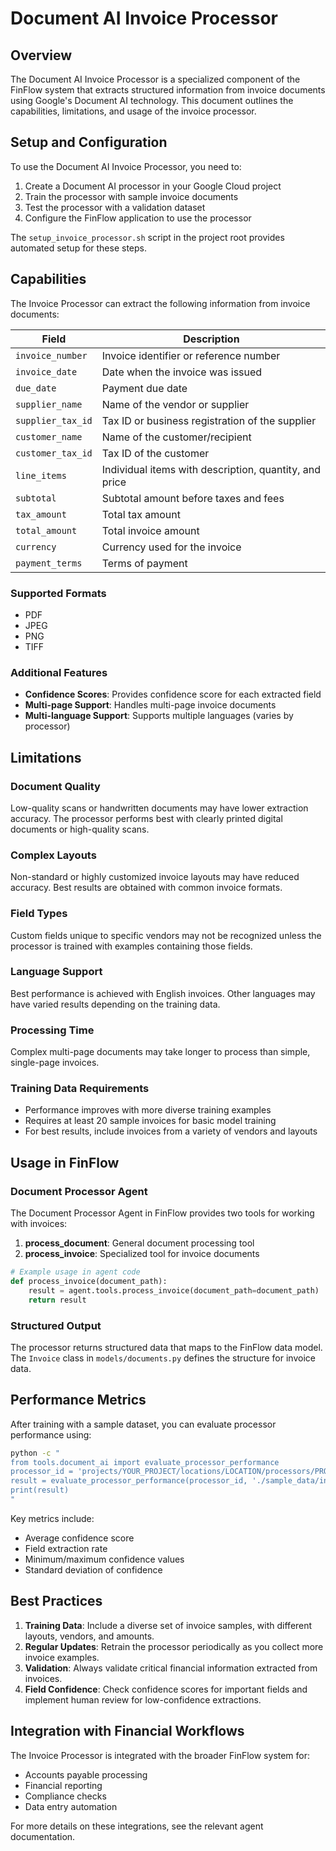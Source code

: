 # Document AI Invoice Processor

## Overview
The Document AI Invoice Processor is a specialized component of the FinFlow system that extracts structured information from invoice documents using Google's Document AI technology. This document outlines the capabilities, limitations, and usage of the invoice processor.

## Setup and Configuration

To use the Document AI Invoice Processor, you need to:

1. Create a Document AI processor in your Google Cloud project
2. Train the processor with sample invoice documents
3. Test the processor with a validation dataset
4. Configure the FinFlow application to use the processor

The `setup_invoice_processor.sh` script in the project root provides automated setup for these steps.

## Capabilities

The Invoice Processor can extract the following information from invoice documents:

| Field | Description |
|-------|-------------|
| `invoice_number` | Invoice identifier or reference number |
| `invoice_date` | Date when the invoice was issued |
| `due_date` | Payment due date |
| `supplier_name` | Name of the vendor or supplier |
| `supplier_tax_id` | Tax ID or business registration of the supplier |
| `customer_name` | Name of the customer/recipient |
| `customer_tax_id` | Tax ID of the customer |
| `line_items` | Individual items with description, quantity, and price |
| `subtotal` | Subtotal amount before taxes and fees |
| `tax_amount` | Total tax amount |
| `total_amount` | Total invoice amount |
| `currency` | Currency used for the invoice |
| `payment_terms` | Terms of payment |

### Supported Formats
- PDF
- JPEG
- PNG
- TIFF

### Additional Features
- **Confidence Scores**: Provides confidence score for each extracted field
- **Multi-page Support**: Handles multi-page invoice documents
- **Multi-language Support**: Supports multiple languages (varies by processor)

## Limitations

### Document Quality
Low-quality scans or handwritten documents may have lower extraction accuracy. The processor performs best with clearly printed digital documents or high-quality scans.

### Complex Layouts
Non-standard or highly customized invoice layouts may have reduced accuracy. Best results are obtained with common invoice formats.

### Field Types
Custom fields unique to specific vendors may not be recognized unless the processor is trained with examples containing those fields.

### Language Support
Best performance is achieved with English invoices. Other languages may have varied results depending on the training data.

### Processing Time
Complex multi-page documents may take longer to process than simple, single-page invoices.

### Training Data Requirements
- Performance improves with more diverse training examples
- Requires at least 20 sample invoices for basic model training
- For best results, include invoices from a variety of vendors and layouts

## Usage in FinFlow

### Document Processor Agent

The Document Processor Agent in FinFlow provides two tools for working with invoices:

1. **process_document**: General document processing tool
2. **process_invoice**: Specialized tool for invoice documents

```python
# Example usage in agent code
def process_invoice(document_path):
    result = agent.tools.process_invoice(document_path=document_path)
    return result
```

### Structured Output

The processor returns structured data that maps to the FinFlow data model. The `Invoice` class in `models/documents.py` defines the structure for invoice data.

## Performance Metrics

After training with a sample dataset, you can evaluate processor performance using:

```bash
python -c "
from tools.document_ai import evaluate_processor_performance
processor_id = 'projects/YOUR_PROJECT/locations/LOCATION/processors/PROCESSOR_ID'
result = evaluate_processor_performance(processor_id, './sample_data/invoices/validation')
print(result)
"
```

Key metrics include:
- Average confidence score
- Field extraction rate
- Minimum/maximum confidence values
- Standard deviation of confidence

## Best Practices

1. **Training Data**: Include a diverse set of invoice samples, with different layouts, vendors, and amounts.
2. **Regular Updates**: Retrain the processor periodically as you collect more invoice examples.
3. **Validation**: Always validate critical financial information extracted from invoices.
4. **Field Confidence**: Check confidence scores for important fields and implement human review for low-confidence extractions.

## Integration with Financial Workflows

The Invoice Processor is integrated with the broader FinFlow system for:
- Accounts payable processing
- Financial reporting
- Compliance checks
- Data entry automation

For more details on these integrations, see the relevant agent documentation.
